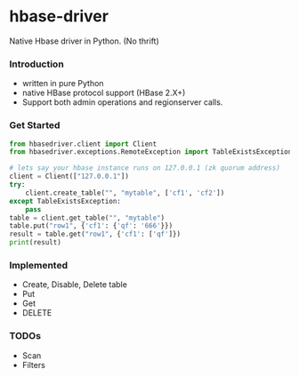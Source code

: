 # hbase-driver

Native Hbase driver in Python. (No thrift)

### Introduction

- written in pure Python
- native HBase protocol support (HBase 2.X+)
- Support both admin operations and regionserver calls.

### Get Started

```python
from hbasedriver.client import Client
from hbasedriver.exceptions.RemoteException import TableExistsException

# lets say your hbase instance runs on 127.0.0.1 (zk quorum address)
client = Client(["127.0.0.1"])
try:
    client.create_table("", "mytable", ['cf1', 'cf2'])
except TableExistsException:
    pass
table = client.get_table("", "mytable")
table.put("row1", {'cf1': {'qf': '666'}})
result = table.get("row1", {'cf1': ['qf']})
print(result)

```

### Implemented

- Create, Disable, Delete table
- Put
- Get
- DELETE

### TODOs

- Scan
- Filters

